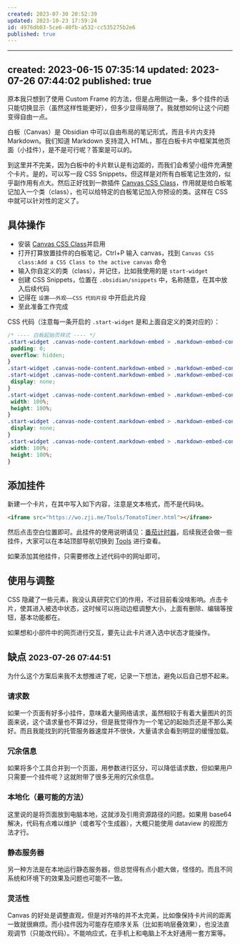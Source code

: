 ```yaml
---
created: 2023-07-30 20:52:39
updated: 2023-10-23 17:59:24
id: 4976db03-5ce6-40fb-a532-cc535275b2e6
published: true
---
```


---
created:  2023-06-15 07:35:14
updated: 2023-07-26 07:44:02
published: true
---

原本我只想到了使用 Custom Frame  的方法，但是占用侧边一条，多个挂件的话只能切换显示（虽然这样性能更好），但多少显得局限了。我就想如何让这个问题变得自由一点。

白板（Canvas）是 Obsidian 中可以自由布局的笔记形式，而且卡片内支持 Markdown。我们知道 Markdown 支持混入 HTML，那在白板卡片中框架其他页面（小挂件），是不是可行呢？答案是可以的。

到这里并不完美，因为白板中的卡片默认是有边距的，而我们会希望小组件充满整个卡片。是的，可以写一段 CSS Snippets，但这样是对所有白板笔记生效的，似乎副作用有点大。然后正好找到一款插件 [Canvas CSS Class](https://github.com/Lisandra-dev/obsidian-canvas-css-class)，作用就是给白板笔记加入一个类（class），也可以给特定的白板笔记加入你预设的类。这样在 CSS 中就可以针对性的定义了。

## 具体操作

- 安装 [Canvas CSS Class](https://github.com/Lisandra-dev/obsidian-canvas-css-class)并启用
- 打开打算放置挂件的白板笔记，Ctrl+P 输入 canvas，找到 `Canvas CSS class:Add a CSS Class to the active canvas` 命令
- 输入你自定义的类（class），并记住，比如我使用的是 `start-widget` 
- 创建 CSS Snippets，位置在 `.obsidian/snippets` 中，名称随意，在其中放入后续代码
- 记得在 `设置——外观——CSS 代码片段` 中开启此片段
- 至此准备工作完成

CSS 代码（注意每一条开启的 `.start-widget` 是和上面自定义的类对应的）：

 ```css
/* ---- 白板起始页样式 ---- */
.start-widget .canvas-node-content.markdown-embed > .markdown-embed-content > .markdown-preview-view {
  padding: 0;
  overflow: hidden;
}
.start-widget .canvas-node-content.markdown-embed > .markdown-embed-content > .markdown-preview-view::before,
.start-widget .canvas-node-content.markdown-embed > .markdown-embed-content > .markdown-preview-view::after {
  display: none;
}
.start-widget .canvas-node-content.markdown-embed > .markdown-embed-content > .markdown-preview-view > .markdown-preview-sizer > div {
  width: 100%;
  height: 100%;
}
.start-widget .canvas-node-content.markdown-embed > .markdown-embed-content > .markdown-preview-view > .markdown-preview-sizer > div。markdown-preview-pusher {
  display: none;
}
.start-widget .canvas-node-content.markdown-embed > .markdown-embed-content > .markdown-preview-view > .markdown-preview-sizer > div > iframe {
  width: 100%;
  height: 100%;
}
```

## 添加挂件

新建一个卡片，在其中写入如下内容，注意是文本格式，而不是代码块。

```html
<iframe src="https://wo.zji.me/Tools/TomatoTimer.html"></iframe>
```

然后点击空白位置即可。此挂件的使用说明请见：[番茄计时器](/Tools/TomatoTimer)，后续我还会做一些挂件，大家可以在本站顶部导航切换到 [Tools](/Tools/) 进行查看。

如果添加其他挂件，只需要修改上述代码中的网址即可。

## 使用与调整

CSS 隐藏了一些元素，我没认真研究它们的作用，不过目前看没啥影响。点击卡片，使其进入被选中状态，这时候可以拖动边框调整大小，上面有删除、编辑等按钮，基本功能都在。

如果想和小部件中的网页进行交互，要先让此卡片进入选中状态才能操作。

## 缺点 <small>2023-07-26 07:44:51</small>

为什么这个方案后来我不太想推进了呢，记录一下想法，避免以后自己想不起来。

### 请求数

如果一个页面有好多小挂件，意味着大量网络请求，虽然相较于有着大量图片的页面来说，这个请求量也不算过分，但是我觉得作为一个笔记的起始页还是不那么美好。而且我能找到的托管服务器速度并不很快，大量请求会看到明显的缓慢加载。

### 冗余信息

如果将多个工具合并到一个页面，用参数进行区分，可以降低请求数，但如果用户只需要一个挂件呢？这就附带了很多无用的冗余信息。

### 本地化（最可能的方法）

这里说的是将页面放到电脑本地，这就涉及引用资源路径的问题。如果用 base64 解决，代码有点难以维护（或者写个生成器），大概只能使用 dataview 的视图方法才行。

### 静态服务器

另一种方法是在本地运行静态服务器，但总觉得有点小题大做，怪怪的。而且不同系统和环境下的效果及问题也可能不一致。

### 灵活性

Canvas 的好处是调整直观，但是对齐啥的并不太完美，比如像保持卡片间的距离一致就很麻烦。而小挂件因为可能存在顺序关系（比如影响层叠效果），也没法直观调节（只能改代码）。不能响应式，在手机上和电脑上不太好通用一套方案等。

